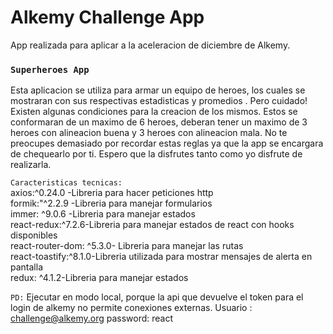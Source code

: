 # Alkemy Challenge App

App realizada para aplicar a la aceleracion de diciembre de Alkemy.

### `Superheroes App`

Esta aplicacion se utiliza para armar un equipo de heroes, los cuales se mostraran con sus
respectivas estadisticas y promedios .
Pero cuidado! Existen algunas condiciones para la creacion de los mismos. Estos se conformaran 
de un maximo de 6 heroes, deberan tener un maximo de 3 heroes con alineacion buena y  3 heroes
con alineacion mala. No te preocupes demasiado por recordar estas reglas ya que la app se 
encargara de chequearlo por ti. Espero que la disfrutes tanto como yo disfrute de realizarla.




`Caracteristicas tecnicas:`  
axios:^0.24.0 -Libreria para hacer peticiones http  
	 formik:"^2.2.9 -Libreria para manejar formularios  
	 immer: ^9.0.6 -Libreria para manejar estados  
	 react-redux:^7.2.6-Libreria para manejar estados de react con hooks disponibles  
	 react-router-dom: ^5.3.0- Libreria para manejar las rutas  
	 react-toastify:^8.1.0-Libreria utilizada para mostrar mensajes de alerta en pantalla  
	 redux: ^4.1.2-Libreria para manejar estados
	 
`PD:`
Ejecutar en modo local, porque la api que devuelve el token para el login de alkemy no permite conexiones externas.
Usuario : challenge@alkemy.org
password: react
